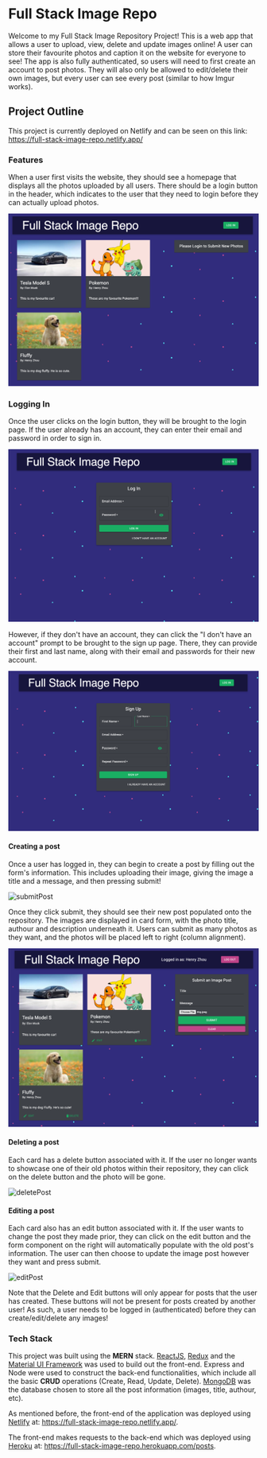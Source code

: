# Full Stack Image Repo

Welcome to my Full Stack Image Repository Project! This is a web app that allows a user to upload, view, delete and update images online! A user can store their favourite photos and caption it on the website for everyone to see! The app is also fully authenticated, so users will need to first create an account to post photos. They will also only be allowed to edit/delete their own images, but every user can see every post (similar to how Imgur works).

## Project Outline

This project is currently deployed on Netlify and can be seen on this link: https://full-stack-image-repo.netlify.app/

### Features

When a user first visits the website, they should see a homepage that displays all the photos uploaded by all users. There should be a login button in the header, which indicates to the user that they need to login before they can actually upload photos. 

<img src="/images/begin.png">

### Logging In

Once the user clicks on the login button, they will be brought to the login page. If the user already has an account, they can enter their email and password in order to sign in. 

<img src="/images/login.png">

However, if they don't have an account, they can click the "I don't have an account" prompt to be brought to the sign up page. There, they can provide their first and last name, along with their email and passwords for their new account. 

<img src="/images/signup.png">

#### Creating a post 

Once a user has logged in, they can begin to create a post by filling out the form's information. This includes uploading their image, giving the image a title and a message, and then pressing submit!

![submitPost](/images/submit.gif)

Once they click submit, they should see their new post populated onto the repository. The images are displayed in card form, with the photo title, authour and description underneath it. Users can submit as many photos as they want, and the photos will be placed left to right (column alignment). 

<img src="/images/threeposts.png">

#### Deleting a post

Each card has a delete button associated with it. If the user no longer wants to showcase one of their old photos within their repository, they can click on the delete button and the photo will be gone. 

![deletePost](/images/delete.gif)

#### Editing a post

Each card also has an edit button associated with it. If the user wants to change the post they made prior, they can click on the edit button and the form component on the right will automatically populate with the old post's information. The user can then choose to update the image post however they want and press submit. 

![editPost](/images/edit.gif)

Note that the Delete and Edit buttons will only appear for posts that the user has created. These buttons will not be present for posts created by another user! As such, a user needs to be logged in (authenticated) before they can create/edit/delete any images!

### Tech Stack

This project was built using the **MERN** stack. [ReactJS](https://reactjs.org/), [Redux](https://redux.js.org/) and the [Material UI Framework](https://material-ui.com/) was used to build out the front-end. Express and Node were used to construct the back-end functionalities, which include all the basic **CRUD** operations (Create, Read, Update, Delete). [MongoDB](https://www.mongodb.com/) was the database chosen to store all the post information (images, title, authour, etc). 

As mentioned before, the front-end of the application was deployed using [Netlify](https://www.netlify.com/) at: https://full-stack-image-repo.netlify.app/. 

The front-end makes requests to the back-end which was deployed using [Heroku](https://www.heroku.com/) at: https://full-stack-image-repo.herokuapp.com/posts.

